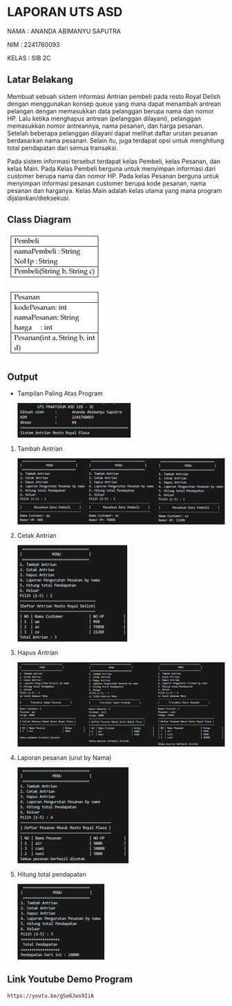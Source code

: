 # LAPORAN UTS ASD
NAMA  : ANANDA ABIMANYU SAPUTRA

NIM   : 2241760093

KELAS : SIB 2C

## Latar Belakang

Membuat sebuah sistem informasi Antrian pembeli pada resto Royal Delish dengan menggunakan konsep queue yang mana dapat menambah antrean pelangan dengan memasukkan data pelanggan berupa nama dan nomor HP. Lalu ketika menghapus antrean (pelanggan dilayani), pelanggan memasukkan nomor antreannya, nama pesanan, dan harga pesanan. Setelah beberapa pelanggan dilayani dapat melihat daftar urutan pesanan berdasarkan nama pesanan. Selain itu, juga terdapat opsi untuk menghitung total pendapatan dari semua transaksi. 

Pada sistem informasi tersebut terdapat kelas Pembeli, kelas Pesanan, dan kelas Main. Pada Kelas Pembeli berguna untuk menyimpan informasi dari customer berupa nama dan nomor HP. Pada kelas Pesanan berguna untuk menyimpan informasi pesanan customer berupa kode pesanan, nama pesanan dan harganya. Kelas Main adalah kelas utama yang mana program dijalankan/dieksekusi.

## Class Diagram
<img src="cd.png">

## Output
* Tampilan Paling Atas Program

    <img src="top.png">
1. Tambah Antrian

    <img src="1.png">
2. Cetak Antrian

    <img src="2.png">
3. Hapus Antrian

    <img src="3.png">
4. Laporan pesanan (urut by Nama)

    <img src="4.png">
5. Hitung total pendapatan

    <img src="5.png">

## Link Youtube Demo Program
    https://youtu.be/gSe6Jws9IiA

